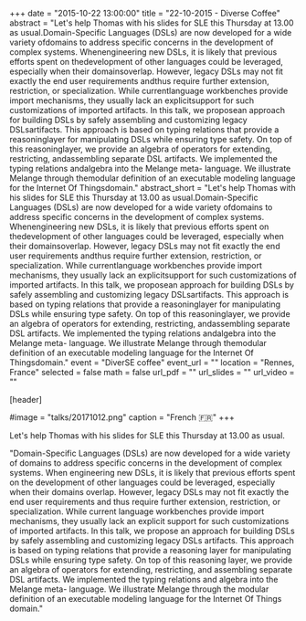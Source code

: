 +++
date = "2015-10-22 13:00:00"
title = "22-10-2015 - Diverse Coffee"
abstract = "Let's help Thomas with his slides for SLE this Thursday at 13.00 as usual.Domain-Specific Languages (DSLs) are now developed for a wide variety ofdomains to address specific concerns in the development of complex systems. Whenengineering new DSLs, it is likely that previous efforts spent on thedevelopment of other languages could be leveraged, especially when their domainsoverlap. However, legacy DSLs may not fit exactly the end user requirements andthus require further extension, restriction, or specialization. While currentlanguage workbenches provide import mechanisms, they usually lack an explicitsupport for such customizations of imported artifacts. In this talk, we proposean approach for building DSLs by safely assembling and customizing legacy DSLsartifacts. This approach is based on typing relations that provide a reasoninglayer for manipulating DSLs while ensuring type safety. On top of this reasoninglayer, we provide an algebra of operators for extending, restricting, andassembling separate DSL artifacts. We implemented the typing relations andalgebra into the Melange meta- language. We illustrate Melange through themodular definition of an executable modeling language for the Internet Of Thingsdomain."
abstract_short = "Let's help Thomas with his slides for SLE this Thursday at 13.00 as usual.Domain-Specific Languages (DSLs) are now developed for a wide variety ofdomains to address specific concerns in the development of complex systems. Whenengineering new DSLs, it is likely that previous efforts spent on thedevelopment of other languages could be leveraged, especially when their domainsoverlap. However, legacy DSLs may not fit exactly the end user requirements andthus require further extension, restriction, or specialization. While currentlanguage workbenches provide import mechanisms, they usually lack an explicitsupport for such customizations of imported artifacts. In this talk, we proposean approach for building DSLs by safely assembling and customizing legacy DSLsartifacts. This approach is based on typing relations that provide a reasoninglayer for manipulating DSLs while ensuring type safety. On top of this reasoninglayer, we provide an algebra of operators for extending, restricting, andassembling separate DSL artifacts. We implemented the typing relations andalgebra into the Melange meta- language. We illustrate Melange through themodular definition of an executable modeling language for the Internet Of Thingsdomain."
event = "DiverSE coffee"
event_url = ""
location = "Rennes, France"
selected = false
math = false
url_pdf = ""
url_slides = ""
url_video = ""


[header]

#image = "talks/20171012.png"
caption = "French :fr:"
+++


Let's help Thomas with his slides for SLE this Thursday at 13.00 as usual. 

"Domain-Specific Languages (DSLs) are now developed for a wide variety
of domains to address specific concerns in the development of complex
systems. When engineering new DSLs, it is likely that previous efforts spent on
the development of other languages could be leveraged, especially when
their domains overlap. However, legacy DSLs may not fit exactly the end user requirements and
thus require further extension, restriction, or specialization.
While current language workbenches provide import mechanisms, they
usually lack an explicit support for such customizations of imported
artifacts. In this talk, we propose an approach for building DSLs by safely
assembling and customizing legacy DSLs artifacts.
This approach is based on typing relations that provide a reasoning
layer for manipulating DSLs while ensuring type safety. On top of this
reasoning layer, we provide an algebra of operators for extending,
restricting, and assembling separate DSL artifacts.
We implemented the typing relations and algebra into the Melange meta-
language. We illustrate Melange through the modular definition of an
executable modeling language for the Internet Of Things domain."
